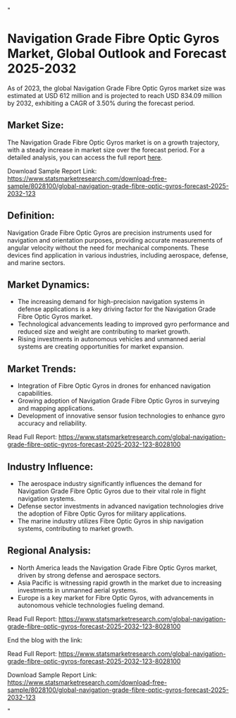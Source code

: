 "<!DOCTYPE html>
<html>
<body>

<h1>Navigation Grade Fibre Optic Gyros Market, Global Outlook and Forecast 2025-2032</h1>
<p>As of 2023, the global Navigation Grade Fibre Optic Gyros market size was estimated at USD 612 million and is projected to reach USD 834.09 million by 2032, exhibiting a CAGR of 3.50% during the forecast period.</p>

<h2>Market Size:</h2>
<p>The Navigation Grade Fibre Optic Gyros market is on a growth trajectory, with a steady increase in market size over the forecast period. For a detailed analysis, you can access the full report <a href='https://www.statsmarketresearch.com/global-navigation-grade-fibre-optic-gyros-forecast-2025-2032-123-8028100'>here</a>.</p>
<p>Download Sample Report Link: <a href='https://www.statsmarketresearch.com/download-free-sample/8028100/global-navigation-grade-fibre-optic-gyros-forecast-2025-2032-123'>https://www.statsmarketresearch.com/download-free-sample/8028100/global-navigation-grade-fibre-optic-gyros-forecast-2025-2032-123</a></p>

<h2>Definition:</h2>
<p>Navigation Grade Fibre Optic Gyros are precision instruments used for navigation and orientation purposes, providing accurate measurements of angular velocity without the need for mechanical components. These devices find application in various industries, including aerospace, defense, and marine sectors.</p>

<h2>Market Dynamics:</h2>
<ul>
  <li>The increasing demand for high-precision navigation systems in defense applications is a key driving factor for the Navigation Grade Fibre Optic Gyros market.</li>
  <li>Technological advancements leading to improved gyro performance and reduced size and weight are contributing to market growth.</li>
  <li>Rising investments in autonomous vehicles and unmanned aerial systems are creating opportunities for market expansion.</li>
</ul>

<h2>Market Trends:</h2>
<ul>
  <li>Integration of Fibre Optic Gyros in drones for enhanced navigation capabilities.</li>
  <li>Growing adoption of Navigation Grade Fibre Optic Gyros in surveying and mapping applications.</li>
  <li>Development of innovative sensor fusion technologies to enhance gyro accuracy and reliability.</li>
</ul>
<p>Read Full Report: <a href='https://www.statsmarketresearch.com/global-navigation-grade-fibre-optic-gyros-forecast-2025-2032-123-8028100'>https://www.statsmarketresearch.com/global-navigation-grade-fibre-optic-gyros-forecast-2025-2032-123-8028100</a></p>

<h2>Industry Influence:</h2>
<ul>
  <li>The aerospace industry significantly influences the demand for Navigation Grade Fibre Optic Gyros due to their vital role in flight navigation systems.</li>
  <li>Defense sector investments in advanced navigation technologies drive the adoption of Fibre Optic Gyros for military applications.</li>
  <li>The marine industry utilizes Fibre Optic Gyros in ship navigation systems, contributing to market growth.</li>
</ul>

<h2>Regional Analysis:</h2>
<ul>
  <li>North America leads the Navigation Grade Fibre Optic Gyros market, driven by strong defense and aerospace sectors.</li>
  <li>Asia Pacific is witnessing rapid growth in the market due to increasing investments in unmanned aerial systems.</li>
  <li>Europe is a key market for Fibre Optic Gyros, with advancements in autonomous vehicle technologies fueling demand.</li>
</ul>
<p>Read Full Report: <a href='https://www.statsmarketresearch.com/global-navigation-grade-fibre-optic-gyros-forecast-2025-2032-123-8028100'>https://www.statsmarketresearch.com/global-navigation-grade-fibre-optic-gyros-forecast-2025-2032-123-8028100</a></p>

<p>End the blog with the link:</p>
<p>Read Full Report: <a href='https://www.statsmarketresearch.com/global-navigation-grade-fibre-optic-gyros-forecast-2025-2032-123-8028100'>https://www.statsmarketresearch.com/global-navigation-grade-fibre-optic-gyros-forecast-2025-2032-123-8028100</a></p>
<p>Download Sample Report Link: <a href='https://www.statsmarketresearch.com/download-free-sample/8028100/global-navigation-grade-fibre-optic-gyros-forecast-2025-2032-123'>https://www.statsmarketresearch.com/download-free-sample/8028100/global-navigation-grade-fibre-optic-gyros-forecast-2025-2032-123</a></p>

</body>
</html>"
